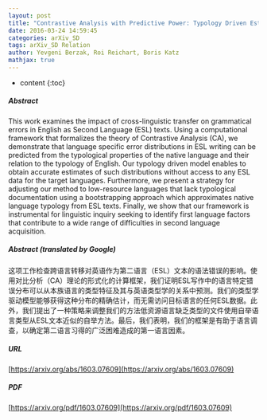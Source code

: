 ```yaml
---
layout: post
title: "Contrastive Analysis with Predictive Power: Typology Driven Estimation of Grammatical Error Distributions in ESL"
date: 2016-03-24 14:59:45
categories: arXiv_SD
tags: arXiv_SD Relation
author: Yevgeni Berzak, Roi Reichart, Boris Katz
mathjax: true
---
```


* content
{:toc}

##### Abstract
This work examines the impact of cross-linguistic transfer on grammatical errors in English as Second Language (ESL) texts. Using a computational framework that formalizes the theory of Contrastive Analysis (CA), we demonstrate that language specific error distributions in ESL writing can be predicted from the typological properties of the native language and their relation to the typology of English. Our typology driven model enables to obtain accurate estimates of such distributions without access to any ESL data for the target languages. Furthermore, we present a strategy for adjusting our method to low-resource languages that lack typological documentation using a bootstrapping approach which approximates native language typology from ESL texts. Finally, we show that our framework is instrumental for linguistic inquiry seeking to identify first language factors that contribute to a wide range of difficulties in second language acquisition.

##### Abstract (translated by Google)
这项工作检查跨语言转移对英语作为第二语言（ESL）文本的语法错误的影响。使用对比分析（CA）理论的形式化的计算框架，我们证明ESL写作中的语言特定错误分布可以从本族语言的类型特征及其与英语类型学的关系中预测。我们的类型学驱动模型能够获得这种分布的精确估计，而无需访问目标语言的任何ESL数据。此外，我们提出了一种策略来调整我们的方法低资源语言缺乏类型的文件使用自举语言类型从ESL文本近似的自举方法。最后，我们表明，我们的框架是有助于语言调查，以确定第二语言习得的广泛困难造成的第一语言因素。

##### URL
[https://arxiv.org/abs/1603.07609](https://arxiv.org/abs/1603.07609)

##### PDF
[https://arxiv.org/pdf/1603.07609](https://arxiv.org/pdf/1603.07609)

